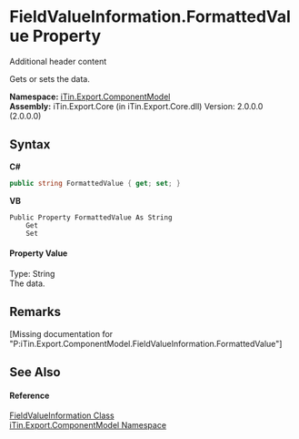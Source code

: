 # FieldValueInformation.FormattedValue Property 
Additional header content 

Gets or sets the data.

**Namespace:**&nbsp;<a href="N_iTin_Export_ComponentModel">iTin.Export.ComponentModel</a><br />**Assembly:**&nbsp;iTin.Export.Core (in iTin.Export.Core.dll) Version: 2.0.0.0 (2.0.0.0)

## Syntax

**C#**<br />
``` C#
public string FormattedValue { get; set; }
```

**VB**<br />
``` VB
Public Property FormattedValue As String
	Get
	Set
```


#### Property Value
Type: String<br />The data.

## Remarks
\[Missing <remarks> documentation for "P:iTin.Export.ComponentModel.FieldValueInformation.FormattedValue"\]

## See Also


#### Reference
<a href="T_iTin_Export_ComponentModel_FieldValueInformation">FieldValueInformation Class</a><br /><a href="N_iTin_Export_ComponentModel">iTin.Export.ComponentModel Namespace</a><br />